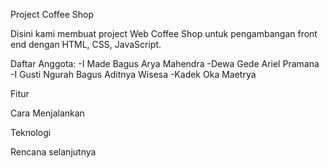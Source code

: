 Project Coffee Shop 

Disini kami membuat project Web Coffee Shop untuk pengambangan front end dengan HTML, CSS, JavaScript.

Daftar Anggota:
-I Made Bagus Arya Mahendra
-Dewa Gede Ariel Pramana
-I Gusti Ngurah Bagus Aditnya Wisesa
-Kadek Oka Maetrya

Fitur

Cara Menjalankan

Teknologi

Rencana selanjutnya
